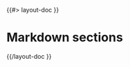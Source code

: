 <!--
/**
 * @name            Sections
 * @_namespace       doc.markdown
 * @type            Markdown
 * @platform        md
 * @status          stable
 * @menu            Documentation / Markdown           /doc/markdown/sections
 *
 * @since           2.0.0
 * @author    Olivier Bossel <olivier.bossel@gmail.com> (https://olivierbossel.com)
 */
-->

{{#> layout-doc }}

# Markdown sections

{{/layout-doc }}
